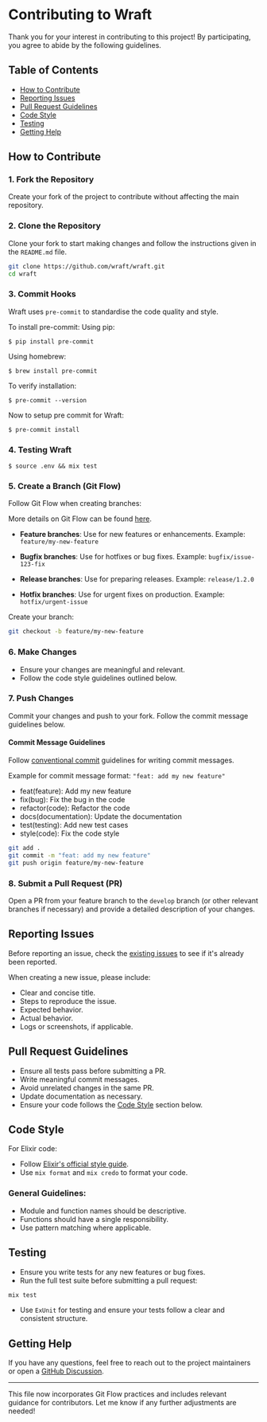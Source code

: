 # Contributing to Wraft

Thank you for your interest in contributing to this project! By participating, you agree to abide by the following guidelines.

## Table of Contents

- [How to Contribute](#how-to-contribute)
- [Reporting Issues](#reporting-issues)
- [Pull Request Guidelines](#pull-request-guidelines)
- [Code Style](#code-style)
- [Testing](#testing)
- [Getting Help](#getting-help)

## How to Contribute

### 1. Fork the Repository

Create your fork of the project to contribute without affecting the main repository.

### 2. Clone the Repository

Clone your fork to start making changes and follow the instructions given in the `README.md` file.

```bash
git clone https://github.com/wraft/wraft.git
cd wraft
```

### 3. Commit Hooks

Wraft uses `pre-commit` to standardise the code quality and style.

To install pre-commit:
Using pip:

```shell
$ pip install pre-commit
```
Using homebrew:
```
$ brew install pre-commit
```
To verify installation:
```
$ pre-commit --version
```
Now to setup pre commit for Wraft:
```
$ pre-commit install
```

### 4. Testing Wraft

```shell
$ source .env && mix test
```

### 5. Create a Branch (Git Flow)

Follow Git Flow when creating branches:

More details on Git Flow can be found [here](https://www.atlassian.com/git/tutorials/comparing-workflows/gitflow-workflow).

- **Feature branches**: Use for new features or enhancements.
  Example: `feature/my-new-feature`
- **Bugfix branches**: Use for hotfixes or bug fixes.
  Example: `bugfix/issue-123-fix`

- **Release branches**: Use for preparing releases.
  Example: `release/1.2.0`

- **Hotfix branches**: Use for urgent fixes on production.
  Example: `hotfix/urgent-issue`

Create your branch:

```bash
git checkout -b feature/my-new-feature
```

### 6. Make Changes

- Ensure your changes are meaningful and relevant.
- Follow the code style guidelines outlined below.

### 7. Push Changes

Commit your changes and push to your fork. Follow the commit message guidelines below.

#### Commit Message Guidelines

Follow [conventional commit](https://www.conventionalcommits.org/en/v1.0.0/) guidelines for writing commit messages.

Example for commit message format:
  `"feat: add my new feature"`

- feat(feature): Add my new feature
- fix(bug): Fix the bug in the code
- refactor(code): Refactor the code
- docs(documentation): Update the documentation
- test(testing): Add new test cases
- style(code): Fix the code style

```bash
git add .
git commit -m "feat: add my new feature"
git push origin feature/my-new-feature
```

### 8. Submit a Pull Request (PR)

Open a PR from your feature branch to the `develop` branch (or other relevant branches if necessary) and provide a detailed description of your changes.

## Reporting Issues

Before reporting an issue, check the [existing issues](https://github.com/wraft/wraft/issues) to see if it's already been reported.

When creating a new issue, please include:

- Clear and concise title.
- Steps to reproduce the issue.
- Expected behavior.
- Actual behavior.
- Logs or screenshots, if applicable.

## Pull Request Guidelines

- Ensure all tests pass before submitting a PR.
- Write meaningful commit messages.
- Avoid unrelated changes in the same PR.
- Update documentation as necessary.
- Ensure your code follows the [Code Style](#code-style) section below.

## Code Style

For Elixir code:

- Follow [Elixir's official style guide](https://github.com/christopheradams/elixir_style_guide).
- Use `mix format` and `mix credo` to format your code.

### General Guidelines:

- Module and function names should be descriptive.
- Functions should have a single responsibility.
- Use pattern matching where applicable.

## Testing

- Ensure you write tests for any new features or bug fixes.
- Run the full test suite before submitting a pull request:

```bash
mix test
```

- Use `ExUnit` for testing and ensure your tests follow a clear and consistent structure.

## Getting Help

If you have any questions, feel free to reach out to the project maintainers or open a [GitHub Discussion](https://github.com/project-name/discussions).

---

This file now incorporates Git Flow practices and includes relevant guidance for contributors. Let me know if any further adjustments are needed!
